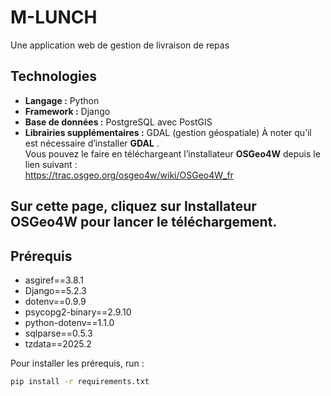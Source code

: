 
# M-LUNCH

Une application web de gestion de livraison de repas 

## Technologies

- **Langage :** Python  
- **Framework :** Django  
- **Base de données :** PostgreSQL avec PostGIS  
- **Librairies supplémentaires :** GDAL (gestion géospatiale)
À noter qu’il est nécessaire d’installer **GDAL** .  
Vous pouvez le faire en téléchargeant l’installateur **OSGeo4W** depuis le lien suivant :  
https://trac.osgeo.org/osgeo4w/wiki/OSGeo4W_fr

Sur cette page, cliquez sur **Installateur OSGeo4W** pour lancer le téléchargement.
---

## Prérequis

- asgiref==3.8.1
- Django==5.2.3
- dotenv==0.9.9
- psycopg2-binary==2.9.10
- python-dotenv==1.1.0
- sqlparse==0.5.3
- tzdata==2025.2


Pour installer les prérequis, run :

```bash
pip install -r requirements.txt

